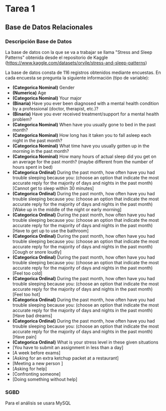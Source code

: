 # Tarea 1
## Base de Datos Relacionales

### Descripción Base de Datos 

La base de datos con la que se va a trabajar se llama "Stress and Sleep Patterns" obtenida desde el repositorio de Kaggle (https://www.kaggle.com/datasets/orvile/stress-and-sleep-patterns)


La base de datos consta de 116 registros obtenidos mediante encuestas. En cada encuesta se pregunta la siguiente información (tipo de variable):

- **(Categorica Nominal)** Gender
- **(Numerica)** Age
- **(Categorica Nominal)** Your major
- **(Binaria)** Have you ever been diagnosed with a mental health condition by a professional (doctor, therapist, etc.)?
- **(Binaria)** Have you ever received treatment/support for a mental health problem?
- **(Categorica Nominal)** When have you usually gone to bed in the past month?
- **(Categorica Nominal)** How long has it taken you to fall asleep each night in the past month?
- **(Categorica Nominal)** What time have you usually gotten up in the morning in the past month?
- **(Categorica Nominal)** How many hours of actual sleep did you get on an average for the past month? (maybe different from the number of hours spent in bed)
- **(Categorica Ordinal)** During the past month, how often have you had trouble sleeping because you: (choose an option that indicate the most accurate reply for the majority of days and nights in the past month) [Cannot get to sleep within 30 minutes]
- **(Categorica Ordinal)** During the past month, how often have you had trouble sleeping because you: (choose an option that indicate the most accurate reply for the majority of days and nights in the past month) [Wake up in the middle of the night or early morning]
- **(Categorica Ordinal)** During the past month, how often have you had trouble sleeping because you: (choose an option that indicate the most accurate reply for the majority of days and nights in the past month) [Have to get up to use the bathroom]
- **(Categorica Ordinal)** During the past month, how often have you had trouble sleeping because you: (choose an option that indicate the most accurate reply for the majority of days and nights in the past month) [Cough or snore loudly]
- **(Categorica Ordinal)** During the past month, how often have you had trouble sleeping because you: (choose an option that indicate the most accurate reply for the majority of days and nights in the past month) [Feel too cold]
- **(Categorica Ordinal)** During the past month, how often have you had trouble sleeping because you: (choose an option that indicate the most accurate reply for the majority of days and nights in the past month) [Feel too hot]
- **(Categorica Ordinal)** During the past month, how often have you had trouble sleeping because you: (choose an option that indicate the most accurate reply for the majority of days and nights in the past month) [Have bad dreams]
- **(Categorica Ordinal)** During the past month, how often have you had trouble sleeping because you: (choose an option that indicate the most accurate reply for the majority of days and nights in the past month) [Have pain]
- **(Categorica Ordinal)** What is your stress level in these given situations 
 - [You have to submit an assignment in less than a day]
 - [A week before exams]
 - [Asking for an extra ketchup packet at a restaurant]
 - [Meeting a new person ]
 - [Asking for help]
 - [Confronting someone]
 - [Doing something without help]


### SGBD

Para el análisis se usara MySQL 